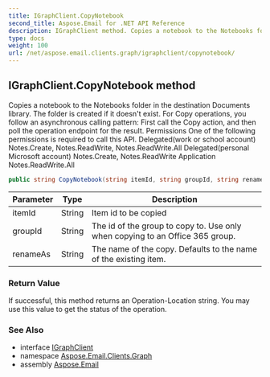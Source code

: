 ```yaml
---
title: IGraphClient.CopyNotebook
second_title: Aspose.Email for .NET API Reference
description: IGraphClient method. Copies a notebook to the Notebooks folder in the destination Documents library. The folder is created if it doesnt exist. For Copy operations you follow an asynchronous calling pattern First call the Copy action and then poll the operation endpoint for the result. Permissions One of the following permissions is required to call this API. Delegatedwork or school account Notes.Create Notes.ReadWrite Notes.ReadWrite.All Delegatedpersonal Microsoft account Notes.Create Notes.ReadWrite Application Notes.ReadWrite.All
type: docs
weight: 100
url: /net/aspose.email.clients.graph/igraphclient/copynotebook/
---
```

## IGraphClient.CopyNotebook method

Copies a notebook to the Notebooks folder in the destination Documents library. The folder is created if it doesn't exist. For Copy operations, you follow an asynchronous calling pattern: First call the Copy action, and then poll the operation endpoint for the result. Permissions One of the following permissions is required to call this API. Delegated(work or school account) Notes.Create, Notes.ReadWrite, Notes.ReadWrite.All Delegated(personal Microsoft account) Notes.Create, Notes.ReadWrite Application Notes.ReadWrite.All

```csharp
public string CopyNotebook(string itemId, string groupId, string renameAs)
```

| Parameter | Type | Description |
| --- | --- | --- |
| itemId | String | Item id to be copied |
| groupId | String | The id of the group to copy to. Use only when copying to an Office 365 group. |
| renameAs | String | The name of the copy. Defaults to the name of the existing item. |

### Return Value

If successful, this method returns an Operation-Location string. You may use this value to get the status of the operation.

### See Also

* interface [IGraphClient](../)
* namespace [Aspose.Email.Clients.Graph](../../igraphclient/)
* assembly [Aspose.Email](../../../)


